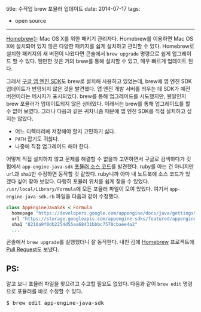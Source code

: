 title: 수작업 brew 포뮬러 업데이트
date: 2014-07-17
tags:
- open source

---
[Homebrew](http://brew.sh/)는 Mac OS X를 위한 패키기 관리자다. Homebrew를 이용하면 Mac OS X에 설치되어 있지 않은 다양한 패키지를 쉽게 설치하고 관리할 수 있다. Homebrew로 설치한 패키지의 새 버전이 나왔다면 콘솔에서 `brew upgrade` 명령으로 쉽게 업그레이드 할 수 있다. 웬만한 것은 거의 brew를 통해 설치할 수 있고, 매우 빠르게 업데이트 된다.
<!--more-->

그래서 [구글 앱 엔진 SDK](https://developers.google.com/appengine/downloads)도 brew로 설치해 사용하고 있었는데, brew에 앱 엔진 SDK 업데이트가 반영되지 않은 것을 발견했다. 앱 엔진 개발 서버를 띄우는 데 SDK가 예전 버전이라는 메시지가 표시되었다. brew를 통해 업그레이드를 시도했지만, 웬일인지 brew 포뮬러가 업데이트되지 않은 상태였다. 이래서는 brew를 통해 업그레이드를 할 수 없어 보였다. 그러나 다음과 같은 귀차니즘 때문에 앱 엔진 SDK를 직접 설치하고 싶지는 않았다.

* 어느 디렉터리에 저장해야 할지 고민하기 싫다.
* `PATH` 잡기도 귀찮다.
* 나중에 직접 업그레이드 해야 한다.

어떻게 직접 설치하지 않고 문제를 해결할 수 없을까 고민하면서 구글로 검색하다가 깃헙에서  `app-engine-java-sdk` [포뮬러 소스 코드](https://github.com/Homebrew/homebrew/blob/master/Library/Formula/app-engine-java-sdk.rb)를 발견했다. ruby를 아는 건 아니지만 `url`과 `sha1`만 수정하면 동작할 것 같았다. ruby니까 아마 내 노트북에 소스 코드가 있겠다 싶어 찾아 보았다. 다행히 포뮬러 위치를 쉽게 찾을 수 있었다. `/usr/local/Library/Formula`에 모든 포뮬러 파일이 모여 있었다. 여기서 `app-engine-java-sdk.rb` 파일을 다음과 같이 수정했다.

```ruby
class AppEngineJavaSdk < Formula
  homepage "https://developers.google.com/appengine/docs/java/gettingstarted/introduction"
  url "https://storage.googleapis.com/appengine-sdks/featured/appengine-java-sdk-1.9.7.zip"
  sha1 "8210a9f0db2254d55aa68431bbbc7570cbaee4a2"
  ...
```

콘솔에서 `brew upgrade`를 실행했더니 잘 동작한다. 내친 김에 [Homebrew](https://github.com/Homebrew/homebrew) 프로젝트에 [Pull Request](https://github.com/Homebrew/homebrew/pull/30903)도 보냈다.

## PS:
알고 보니 포뮬러 파일을 찾으려고 수고할 필요도 없었다. 다음과 같이 `brew edit` 명령으로 포뮬러를 바로 수정할 수 있다.

<pre class="console">
$ brew edit app-engine-java-sdk
</pre>
